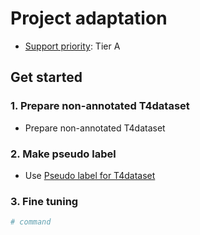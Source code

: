 # Project adaptation

- [Support priority](https://github.com/tier4/autoware-ml/blob/main/docs/design/autoware_ml_design.md#support-priority): Tier A

## Get started
### 1. Prepare non-annotated T4dataset

- Prepare non-annotated T4dataset

### 2. Make pseudo label

- Use [Pseudo label for T4dataset](/tools/t4dataset_pseudo_label/)

### 3. Fine tuning

```sh
# command
```
